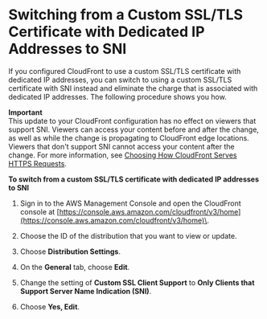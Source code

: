 # Switching from a Custom SSL/TLS Certificate with Dedicated IP Addresses to SNI<a name="cnames-and-https-switch-dedicated-to-sni"></a>

If you configured CloudFront to use a custom SSL/TLS certificate with dedicated IP addresses, you can switch to using a custom SSL/TLS certificate with SNI instead and eliminate the charge that is associated with dedicated IP addresses\. The following procedure shows you how\.

**Important**  
This update to your CloudFront configuration has no effect on viewers that support SNI\. Viewers can access your content before and after the change, as well as while the change is propagating to CloudFront edge locations\. Viewers that don't support SNI cannot access your content after the change\. For more information, see [Choosing How CloudFront Serves HTTPS Requests](cnames-https-dedicated-ip-or-sni.md)\. <a name="cnames-and-https-switch-dedicated-to-sni-proc"></a>

**To switch from a custom SSL/TLS certificate with dedicated IP addresses to SNI**

1. Sign in to the AWS Management Console and open the CloudFront console at [https://console.aws.amazon.com/cloudfront/v3/home](https://console.aws.amazon.com/cloudfront/v3/home)\.

1. Choose the ID of the distribution that you want to view or update\.

1. Choose **Distribution Settings**\.

1. On the **General** tab, choose **Edit**\.

1. Change the setting of **Custom SSL Client Support** to **Only Clients that Support Server Name Indication \(SNI\)**\.

1. Choose **Yes, Edit**\.